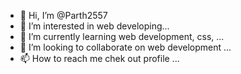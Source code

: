 - 👋 Hi, I’m @Parth2557
- 👀 I’m interested in web developing...
- 🌱 I’m currently learning web development, css, ...
- 💞️ I’m looking to collaborate on web development ...
- 📫 How to reach me chek out profile ...

<!---
Parth2557/Parth2557 is a ✨ special ✨ repository because its `README.md` (this file) appears on your GitHub profile.
You can click the Preview link to take a look at your changes.
--->
